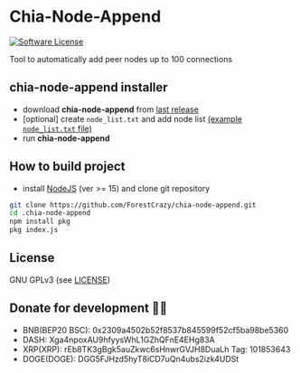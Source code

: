 # Chia-Node-Append
[![Software License](https://img.shields.io/badge/license-GPL--3.0-brightgreen.svg?style=flat-square)](LICENSE)

Tool to automatically add peer nodes up to 100 connections

## chia-node-append installer
* download **chia-node-append** from [last release](https://github.com/ForestCrazy/chia-node-append/releases/tag/v1.1.3)
* [optional] create ``node_list.txt`` and add node list [(example ``node_list.txt`` file)](https://github.com/ForestCrazy/chia-node-append/blob/master/node_list.txt)
* run **chia-node-append**

## How to build project

* install [NodeJS](https://nodejs.org/en/) (ver >= 15) and clone git repository

```bash
git clone https://github.com/ForestCrazy/chia-node-append.git
cd .chia-node-append
npm install pkg
pkg index.js
```

## License
GNU GPLv3 (see [LICENSE](https://github.com/ForestCrazy/chia-node-append/blob/master/LICENSE))

## Donate for development 🥺🥺
* BNB(BEP20 BSC): 0x2309a4502b52f8537b845599f52cf5ba98be5360
* DASH: Xga4npoxAU9hfyysWhL1GZhQFnE4EHg83A
* XRP(XRP): rEb8TK3gBgk5auZkwc6sHnwrGVJH8DuaLh Tag: 101853643
* DOGE(DOGE): DGG5FJHzd5hyT8iCD7uQn4ubs2izk4UDSt
